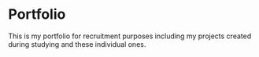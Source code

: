 # Portfolio
This is my portfolio for recruitment purposes including my projects created during studying and these individual ones.
